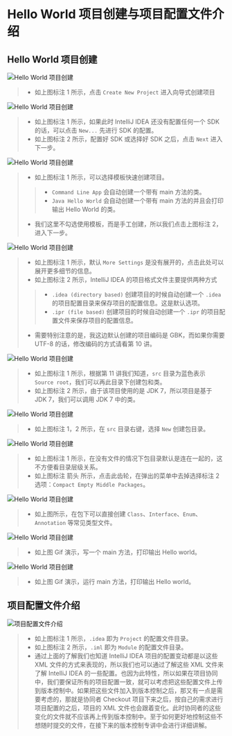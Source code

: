 # Hello World 项目创建与项目配置文件介绍

## Hello World 项目创建

![Hello World 项目创建](images/xv-a-project-create-1.jpg)

> * 如上图标注 1 所示，点击 `Create New Project` 进入向导式创建项目

![Hello World 项目创建](images/xv-a-project-create-2.jpg)

> * 如上图标注 1 所示，如果此时 IntelliJ IDEA 还没有配置任何一个 SDK 的话，可以点击 `New...` 先进行 SDK 的配置。
> * 如上图标注 2 所示，配置好 SDK 或选择好 SDK 之后，点击 `Next` 进入下一步。

![Hello World 项目创建](images/xv-a-project-create-3.jpg)

> * 如上图标注 1 所示，可以选择模板快速创建项目。
>> * `Command Line App` 会自动创建一个带有 main 方法的类。
>> * `Java Hello World` 会自动创建一个带有 main 方法的并且会打印输出 Hello World 的类。
> * 我们这里不勾选使用模板，而是手工创建，所以我们点击上图标注 2，进入下一步。

![Hello World 项目创建](images/xv-a-project-create-4.jpg)

> * 如上图标注 1 所示，默认 `More Settings` 是没有展开的，点击此处可以展开更多细节的信息。
> * 如上图标注 2 所示，IntelliJ IDEA 的项目格式文件主要提供两种方式
>> * `.idea (directory based)` 创建项目的时候自动创建一个 `.idea` 的项目配置目录来保存项目的配置信息。这是默认选项。
>> * `.ipr (file based)` 创建项目的时候自动创建一个 `.ipr` 的项目配置文件来保存项目的配置信息。
> * 需要特别注意的是，我这边默认创建的项目编码是 GBK，而如果你需要 UTF-8 的话，修改编码的方式请看第 10 讲。

![Hello World 项目创建](images/xv-a-project-create-5.jpg)

> * 如上图标注 1 所示，根据第 11 讲我们知道，`src` 目录为蓝色表示 `Source root`，我们可以再此目录下创建包和类。
> * 如上图标注 2 所示，由于该项目使用的是 JDK 7，所以项目是基于 JDK 7，我们可以调用 JDK 7 中的类。

![Hello World 项目创建](images/xv-a-project-create-6.jpg)

> * 如上图标注 1，2 所示，在 `src` 目录右键，选择 `New` 创建包目录。

![Hello World 项目创建](images/xv-a-project-create-7.jpg)

> * 如上图标注 1 所示，在没有文件的情况下包目录默认是连在一起的，这不方便看目录层级关系。
> * 如上图标注 箭头 所示，点击此齿轮，在弹出的菜单中去掉选择标注 2 选项：`Compact Empty Middle Packages`。

![Hello World 项目创建](images/xv-a-project-create-8.jpg)

> * 如上图所示，在包下可以直接创建 `Class`、`Interface`、`Enum`、`Annotation` 等常见类型文件。

![Hello World 项目创建](images/xv-a-project-create-9.gif)

> * 如上图 Gif 演示，写一个 main 方法，打印输出 Hello world。

![Hello World 项目创建](images/xv-a-project-create-10.gif)

> * 如上图 Gif 演示，运行 main 方法，打印输出 Hello world。

## 项目配置文件介绍

![项目配置文件介绍](images/xv-b-project-introduce-1.jpg)

> * 如上图标注 1 所示，`.idea` 即为 `Project` 的配置文件目录。
> * 如上图标注 2 所示，`.iml` 即为 `Module` 的配置文件目录。
> * 通过上面的了解我们也知道 IntelliJ IDEA 项目的配置变动都是以这些 XML 文件的方式来表现的，所以我们也可以通过了解这些 XML 文件来了解 IntelliJ IDEA 的一些配置。也因为此特性，所以如果在项目协同中，我们要保证所有的项目配置一致，就可以考虑把这些配置文件上传到版本控制中。如果把这些文件加入到版本控制之后，那又有一点是需要考虑的，那就是协同者 Checkout 项目下来之后，按自己的需求进行项目配置的之后，项目的 XML 文件也会跟着变化。此时协同者的这些变化的文件就不应该再上传到版本控制中。至于如何更好地控制这些不想随时提交的文件，在接下来的版本控制专讲中会进行详细讲解。